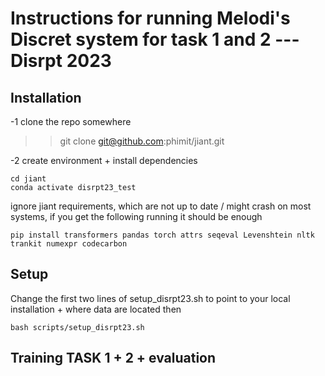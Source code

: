 Instructions for running Melodi's Discret system for task 1 and 2 --- Disrpt 2023 
=====================================================================================

## Installation 

-1 clone the repo somewhere

>> git clone git@github.com:phimit/jiant.git

-2 create environment + install dependencies

```conda create -n discut23_test python==3.10
cd jiant
conda activate disrpt23_test
```

 ignore jiant requirements, which are not up to date / might crash
 on most systems, if you get the following running it should be enough

```
pip install transformers pandas torch attrs seqeval Levenshtein nltk trankit numexpr codecarbon
```

## Setup 
Change the first two lines of setup_disrpt23.sh to point to your local installation + where data are located
then 

```
bash scripts/setup_disrpt23.sh
```

## Training TASK 1 + 2 + evaluation

